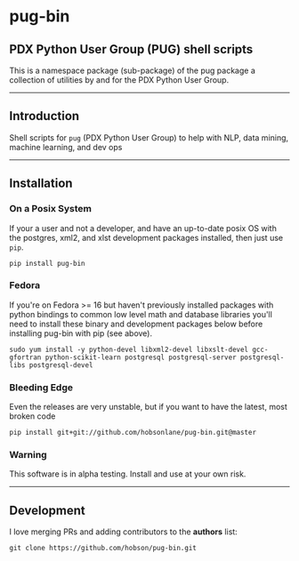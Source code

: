 # pug-bin

## PDX Python User Group (PUG) shell scripts

This is a namespace package (sub-package) of the pug package a collection of utilities by and for the PDX Python User Group.

---

## Introduction

Shell scripts for `pug` (PDX Python User Group) to help with NLP, data mining, machine learning, and dev ops

---

## Installation

### On a Posix System

If your a user and not a developer, and have an up-to-date posix OS with the postgres, xml2, and xlst development packages installed, then just use `pip`.

    pip install pug-bin

### Fedora

If you're on Fedora >= 16 but haven't previously installed packages with python bindings to common low level math and database libraries you'll need to install these binary and development packages below before installing pug-bin with pip (see above).

    sudo yum install -y python-devel libxml2-devel libxslt-devel gcc-gfortran python-scikit-learn postgresql postgresql-server postgresql-libs postgresql-devel

### Bleeding Edge

Even the releases are very unstable, but if you want to have the latest, most broken code

    pip install git+git://github.com/hobsonlane/pug-bin.git@master

### Warning

This software is in alpha testing.  Install and use at your own risk.

---

## Development

I love merging PRs and adding contributors to the __authors__ list:

    git clone https://github.com/hobson/pug-bin.git


